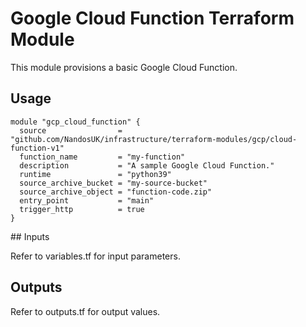 # Google Cloud Function Terraform Module

This module provisions a basic Google Cloud Function.

## Usage

```hcl
module "gcp_cloud_function" {
  source                = "github.com/NandosUK/infrastructure/terraform-modules/gcp/cloud-function-v1"
  function_name         = "my-function"
  description           = "A sample Google Cloud Function."
  runtime               = "python39"
  source_archive_bucket = "my-source-bucket"
  source_archive_object = "function-code.zip"
  entry_point           = "main"
  trigger_http          = true
}
```

## Inputs

Refer to variables.tf for input parameters.

## Outputs

Refer to outputs.tf for output values.
